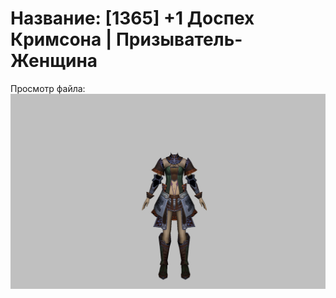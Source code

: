 # Название: [1365] +1 Доспех Кримсона | Призыватель-Женщина

Просмотр файла:
![p090004.png](p090004.png)
